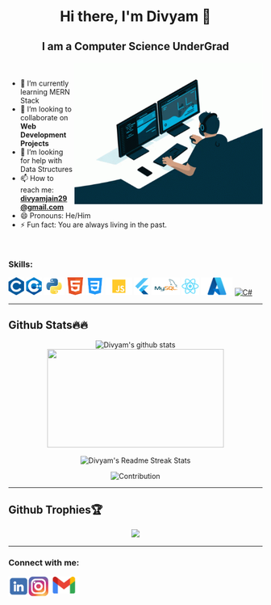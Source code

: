 # <p align="center">Hi there, I'm Divyam 👋</p>
## <p align="center">I am a Computer Science UnderGrad</p>
<!-- ![](https://komarev.com/ghpvc/?username=divyam29) -->

<img width=373.5 height=279.75 src="logos/coding.gif" align="right"></img>
<br>
- 🌱 I’m currently learning MERN Stack
- 👯 I’m looking to collaborate on <strong>Web Development Projects</strong>
- 🤔 I’m looking for help with Data Structures
- 📫 How to reach me: <strong>divyamjain29@gmail.com</strong>
- 😄 Pronouns: He/Him
- ⚡ Fun fact: You are always living in the past.
<br>
<h3>Skills:</h3>
<p float="left">
<a href="https://docs.microsoft.com/en-us/cpp/?view=msvc-170"><img height="35" title="C" alt="C" src="logos/c.png"/></a>
<a href="https://docs.microsoft.com/en-us/cpp/?view=msvc-170"><img height="35" alt="C++" title="C++" src="logos/cpp.png"/></a>
<a href="https://www.python.org/"><img height="35" alt="Python" title="Python" src="logos/python.png"/></a>
<a href="https://developer.mozilla.org/en-US/docs/Glossary/HTML5"><img height="35" alt="HTML5" title="HTML5" src="logos/HTML5.png"/></a>
<a href="https://www.w3.org/TR/CSS/#css"><img height="35" alt="CSS3" title="CSS3" src="logos/CSS3.png"/></a>
<a href="https://developer.mozilla.org/en-US/docs/Web/JavaScript"><img height="35" alt="JS" title="JS" src="logos/JS.png"/></a>
<a href="https://flutter.dev/"><img height="35" alt="Flutter" title="FLUTTER" src="logos/flutter.png"/></a>
<a href="https://www.mysql.com/"><img height="35" alt="MySQL" title="MYSQL" src="logos/mysql.png"/></a>
<a href="https://reactjs.org/"><img height="35" alt="ReactJS" title="ReactJS" src="logos/react.png"/></a>
<a href="https://azure.microsoft.com/en-in/"><img height="35" alt="Azure" title="Azure" src="logos/azure.png"/></a>
<a href="https://learn.microsoft.com/en-us/dotnet/csharp/"><img height="35" alt="C#" title="C#" src="logos/c#.png"/></a>
</p>
<hr>

## Github Stats🔥🔥
<p  align="center">
<img width=450 src="https://github-readme-stats.vercel.app/api?username=divyam29&show_icons=true&include_all_commits=true&count_private=true&include_all_commits=true&hide_border=true&title_color=00a7f7&icon_color=28c48a&text_color=fdfdfd&bg_color=0,000000,130F40" alt="Divyam's github stats" /> 
<img width=350 height=195 src="https://github-readme-stats.vercel.app/api/top-langs/?username=divyam29&layout=compact&hide_border=true&title_color=00a7f7&icon_color=28c48a&text_color=fdfdfd&bg_color=0,000000,130F40" />
</p>
<p align="center">
<img src="https://github-readme-streak-stats.herokuapp.com?user=divyam29&theme=dark&hide_border=true&date_format=M%20j%5B%2C%20Y%5D&fire=E25822&background=060515&stroke=028ED7&ring=E25822&currStreakNum=DDDDDD&sideNums=DDDDDD&currStreakLabel=DDDDDD&sideLabels=DDDDDD&dates=028ED7" alt="Divyam's Readme Streak Stats" />
</p>

<p align="center">
  <img src="https://activity-graph.herokuapp.com/graph?username=divyam29&theme=react-dark&hide_border=true&area=true" alt="Contribution"/>
</p>
<hr>

## Github Trophies🏆
<p  align="center">
  <img src="https://github-profile-trophy.vercel.app/?username=madushadhanushka&theme=algolia&no-bg=false&no-frame=true&column=-1&margin-w=1" />
</p>
 

  
<hr>
<h3>Connect with me:</h3>
<p align="center">
<a target="_blank" href="https://www.linkedin.com/in/divyam-jain-b61440141/"><img align="left" title="LinkedIn" alt="LinkedIn" height="40px" src="logos/linkedin.png" /></a>
<a target="_blank" href="https://www.instagram.com/_divyam_29/"><img align="left" title="Instagram" alt="Instagram" height="40px" src="logos/instagram.png" /></a>
<a target="_blank" href="mailto:divyamjain29@gmail.com"><img align="left" title="Mail" alt="Mail" height="35px" src="logos/Gmail.png" /></a>
</p>
